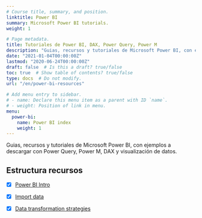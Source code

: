 ```yaml
---
# Course title, summary, and position.
linktitle: Power BI
summary: Microsoft Power BI tutorials.
weight: 1

# Page metadata.
title: Tutoriales de Power BI, DAX, Power Query, Power M
description: "Guias, recursos y tutoriales de Microsoft Power BI, con ejemplos a descargar con Power Query, Power M, DAX y visualización de datos."
date: "2021-01-04T00:00:00Z"
lastmod: "2020-06-24T00:00:00Z"
draft: false  # Is this a draft? true/false
toc: true  # Show table of contents? true/false
type: docs  # Do not modify.
url: "/en/power-bi-resources"

# Add menu entry to sidebar.
# - name: Declare this menu item as a parent with ID `name`.
# - weight: Position of link in menu.
menu:
  power-bi:
    name: Power BI index
    weight: 1
---
```


Guias, recursos y tutoriales de Microsoft Power BI, con ejemplos a descargar con Power Query, Power M, DAX y visualización de datos.

## Estructura recursos

- [X] [Power BI Intro](/en/power-bi/01-intro-power-bi)
- [X] [Import data](/en/power-bi/02-import-data)
- [X] [Data transformation strategies](/en/power-bi/03-data-transformation-strategies)



